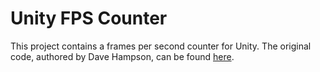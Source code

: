 # Unity FPS Counter

This project contains a frames per second counter for Unity. The original code, authored by Dave Hampson,
can be found [here](http://wiki.unity3d.com/index.php?title=FramesPerSecond#FPSDisplay.cs).
